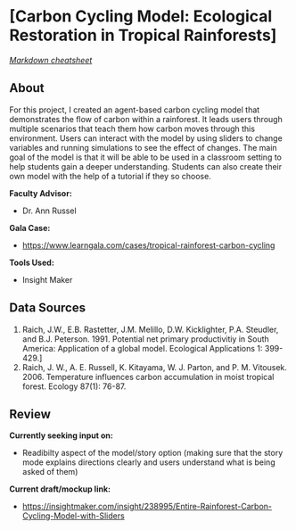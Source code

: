 
# [Carbon Cycling Model: Ecological Restoration in Tropical Rainforests]
_[Markdown cheatsheet](https://www.markdownguide.org/cheat-sheet/)_

## About
For this project, I created an agent-based carbon cycling model that demonstrates the flow of carbon within a rainforest. It leads users through multiple scenarios that teach them how carbon moves through this environment. Users can interact with the model by using sliders to change variables and running simulations to see the effect of changes. The main goal of the model is that it will be able to be used in a classroom setting to help students gain a deeper understanding. Students can also create their own model with the help of a tutorial if they so choose.

**Faculty Advisor:**
- Dr. Ann Russel

**Gala Case:** 
- https://www.learngala.com/cases/tropical-rainforest-carbon-cycling

**Tools Used:** 
- Insight Maker

## Data Sources

1. Raich, J.W., E.B. Rastetter, J.M. Melillo, D.W. Kicklighter, P.A. Steudler, and B.J. Peterson. 1991. Potential net primary productivitiy in South America: Application of a global model.  Ecological Applications 1: 399-429.]
2. Raich, J. W., A. E. Russell, K. Kitayama, W. J. Parton, and P. M. Vitousek. 2006. Temperature influences carbon accumulation in moist tropical forest. Ecology 87(1): 76-87.

## Review
**Currently seeking input on:**
- Readibilty aspect of the model/story option (making sure that the story mode explains directions clearly and users understand what is being asked of them)

**Current draft/mockup link:** 
- https://insightmaker.com/insight/238995/Entire-Rainforest-Carbon-Cycling-Model-with-Sliders

